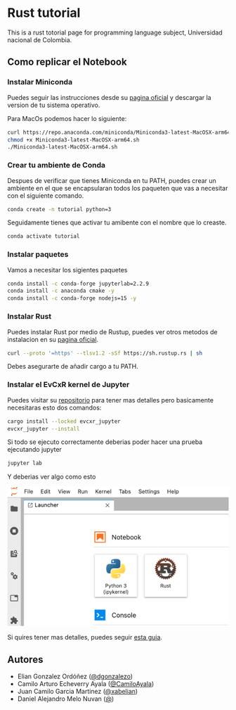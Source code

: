 # Rust tutorial
This is a rust totorial page for programming language subject, Universidad nacional de Colombia.

## Como replicar el Notebook
### Instalar Miniconda
Puedes seguir las instrucciones desde su [pagina oficial](https://docs.conda.io/projects/miniconda/en/latest/) y descargar la version de tu sistema operativo.

Para MacOs podemos hacer lo siguiente:
```bash
curl https://repo.anaconda.com/miniconda/Miniconda3-latest-MacOSX-arm64.sh
chmod +x Miniconda3-latest-MacOSX-arm64.sh
./Miniconda3-latest-MacOSX-arm64.sh 
```
### Crear tu ambiente de Conda
Despues de verificar que tienes Miniconda en tu PATH, puedes crear un ambiente en el que se encapsularan todos los paqueten que vas a necesitar con el siguiente comando.
```bash
conda create -n tutorial python=3
```

Seguidamente tienes que activar tu amibente con el nombre que lo creaste.
```bash
conda activate tutorial
```

### Instalar paquetes
Vamos a necesitar los sigientes paquetes
```bash
conda install -c conda-forge jupyterlab=2.2.9
conda install -c anaconda cmake -y
conda install -c conda-forge nodejs=15 -y
```
### Instalar Rust
Puedes instalar Rust por medio de Rustup, puedes ver otros metodos de instalacion en su [pagina oficial](https://forge.rust-lang.org/infra/other-installation-methods.html).
```bash
curl --proto '=https' --tlsv1.2 -sSf https://sh.rustup.rs | sh
```
Debes asegurarte de añadir cargo a tu PATH.

### Instalar el EvCxR kernel de Jupyter
Puedes visitar su [repositorio](https://github.com/evcxr/evcxr/blob/main/evcxr_jupyter/README.md) para tener mas detalles pero basicamente necesitaras esto dos comandos:
```bash
cargo install --locked evcxr_jupyter
evcxr_jupyter --install
```
Si todo se ejecuto correctamente deberias poder hacer una prueba ejecutando jupyter
```bash
jupyter lab
```
Y deberias ver algo como esto

![screenshot](./images/jupyterRust.png)

Si quires tener mas detalles, puedes seguir [esta guia](https://datacrayon.com/data-analysis-with-rust-notebooks/setup-anaconda-jupyter-and-rust/).

## Autores
- Elian Gonzalez Ordóñez ([@dgonzalezo](https://github.com/dgonzalezo))
- Camilo Arturo Echeverry Ayala ([@CamiloAyala](https://github.com/CamiloAyala))
- Juan Camilo Garcia Martinez ([@xabelian](https://github.com/xabelian))
- Daniel Alejandro Melo Nuvan ([@]())
